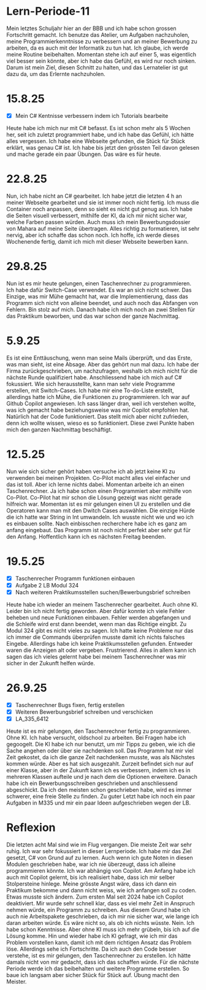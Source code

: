 # Lern-Periode-11

Mein letztes Schuljahr hier an der BBB und ich habe schon grossen Fortschritt gemacht. Ich benutze das Atelier, um Aufgaben nachzuholen, meine Programmierkenntnisse zu verbessern und an meiner Bewerbung zu arbeiten, da es auch mit der Informatik zu tun hat. Ich glaube, ich werde meine Routine beibehalten. Momentan stehe ich auf einer 5, was eigentlich viel besser sein könnte, aber ich habe das Gefühl, es wird nur noch sinken. Darum ist mein Ziel, diesen Schnitt zu halten, und das Lernatelier ist gut dazu da, um das Erlernte nachzuholen. 

# 15.8.25

- [x] Mein C# Kentnisse verbessern indem ich Tutorials bearbeite

Heute habe ich mich nur mit C# befasst. Es ist schon mehr als 5 Wochen her, seit ich zuletzt programmiert habe, und ich habe das Gefühl, ich hätte alles vergessen. Ich habe eine Webseite gefunden, die Stück für Stück erklärt, was genau C# ist. Ich habe bis jetzt den grössten Teil davon gelesen und mache gerade ein paar Übungen. Das wäre es für heute. 

# 22.8.25

Nun, ich habe nicht an C# gearbeitet. Ich habe jetzt die letzten 4 h an meiner Webseite gearbeitet und sie ist immer noch nicht fertig. Ich muss die Container noch anpassen, denn so sieht es nicht gut genug aus. Ich habe die Seiten visuell verbessert, mithilfe der KI, da ich mir nicht sicher war, welche Farben passen würden. Auch muss ich mein Bewerbungsdossier von Mahara auf meine Seite übertragen. Alles richtig zu formatieren, ist sehr nervig, aber ich schaffe das schon noch. Ich hoffe, ich werde dieses Wochenende fertig, damit ich mich mit dieser Webseite bewerben kann. 

# 29.8.25 

Nun ist es mir heute gelungen, einen Taschenrechner zu programmieren. Ich habe dafür Switch-Case verwendet. Es war an sich nicht schwer. Das Einzige, was mir Mühe gemacht hat, war die Implementierung, dass das Programm sich nicht von alleine beendet, und auch noch das Abfangen von Fehlern. Bin stolz auf mich. Danach habe ich mich noch an zwei Stellen für das Praktikum beworben, und das war schon der ganze Nachmittag. 


# 5.9.25

Es ist eine Enttäuschung, wenn man seine Mails überprüft, und das Erste, was man sieht, ist eine Absage. Aber das gehört nun mal dazu. Ich habe der Firma zurückgeschrieben, um nachzufragen, weshalb ich mich nicht für die nächste Runde qualifiziert habe. Anschliessend habe ich mich auf C# fokussiert. Wie sich herausstellte, kann man sehr viele Programme erstellen, mit Switch-Cases. Ich habe mir eine To-do-Liste erstellt, allerdings hatte ich Mühe, die Funktionen zu programmieren. Ich war auf Github Copilot angewiesen. Ich sass länger dran, weil ich verstehen wollte, was ich gemacht habe beziehungsweise was mir Copilot empfohlen hat. Natürlich hat der Code funktioniert. Das stellt mich aber nicht zufrieden, denn ich wollte wissen, wieso es so funktioniert. Diese zwei Punkte haben mich den ganzen Nachmittag beschäftigt. 

# 12.5.25

Nun wie sich sicher gehört haben versuche ich ab jetzt keine KI zu verwenden bei meinen Projekten. Co-Pilot macht alles viel einfacher und das ist toll. Aber ich lerne nichts dabei. Momentan arbeite ich an einen Taschenrechner. Ja ich habe schon einen Programmiert aber mithilfe von Co-Pilot. Co-Pilot hat mir schon die Lösung gezeigt was nicht gerade hilfreich war. Momentan ist es mir gelungen einen UI zu erstellen und die Operatoren kann man mit den Dwitch Cases auswählen. Die einzige Hürde die ich hatte war String in Int umwandeln. Ich wusste nicht wie und wo ich es einbauen sollte. Nach einbisschen recherchere habe ich es ganz am anfang eingebaut. Das Programm ist noch nicht perfekt aber sehr gut für den Anfang. Hoffentlich kann ich es nächsten Freitag beenden. 

# 19.5.25

- [x] Taschenrecher Programm funktionen einbauen
- [x] Aufgabe 2 LB Modul 324
- [x] Nach weiteren Praktikumsstellen suchen/Bewerbungsbrief schreiben

Heute habe ich wieder an meinem Taschenrecher gearbeitet. Auch ohne KI. Leider bin ich nicht fertig geworden. Aber dafür konnte ich viele Fehler beheben und neue Funktionen einbauen. Fehler werden abgefangen und die Schleife wird erst dann beendet, wenn man das Richtige eingibt. Zu Modul 324 gibt es nicht vieles zu sagen. Ich hatte keine Probleme nur das ich immer die Commands überprüfen musste damit ich nichts falsches Eingebe. Allerdings habe ich keine Praktikumsstellen gefunden. Entweder waren die Anzeigen alt oder vergeben. Frustrierend. Alles in allem kann ich sagen das ich vieles gelernt habe bei meinem Taschenrechner was mir sicher in der Zukunft helfen würde. 

# 26.9.25

- [x] Taschenrechner Bugs fixen, fertig erstellen
- [x] Weiteren Bewerbungsbrief schreiben und verschicken
- [x] LA_335_6412

Heute ist es mir gelungen, den Taschenrechner fertig zu programmieren. Ohne KI. Ich habe versucht, oldschool zu arbeiten. Bei Fragen habe ich gegoogelt. Die KI habe ich nur benutzt, um mir Tipps zu geben, wie ich die Sache angehen oder über sie nachdenken soll. Das Programm hat mir viel Zeit gekostet, da ich die ganze Zeit nachdenken musste, was als Nächstes kommen würde. Aber es hat sich ausgezahlt. Zurzeit befindet sich nur auf einer Klasse, aber in der Zukunft kann ich es verbessern, indem ich es in mehreren Klassen aufteile und je nach dem die Optionen erweitere. Danach habe ich ein Bewerbungsschreiben geschrieben und anschliessend abgeschickt. Da ich den meisten schon geschrieben habe, wird es immer schwerer, eine freie Stelle zu finden. Zu guter Letzt habe ich noch ein paar Aufgaben in M335 und mir ein paar Ideen aufgeschrieben wegen der LB.


# Reflexion

Die letzten acht Mal sind wie im Flug vergangen. Die meiste Zeit war sehr ruhig. Ich war sehr fokussiert in dieser Lernperiode. Ich habe mir das Ziel gesetzt, C# von Grund auf zu lernen. Auch wenn ich gute Noten in diesen Modulen geschrieben habe, war ich nie überzeugt, dass ich alleine programmieren könnte. Ich war abhängig von Copilot. Am Anfang habe ich auch mit Copilot gelernt, bis ich realisiert habe, dass ich mir selber Stolpersteine hinlege. Meine grösste Angst wäre, dass ich dann ein Praktikum bekomme und dann nicht weiss, wie ich anfangen soll zu coden. Etwas musste sich ändern. Zum ersten Mal seit 2024 habe ich Copilot deaktiviert. Mir wurde sehr schnell klar, dass es viel mehr Zeit in Anspruch nehmen würde, ein Programm zu schreiben. Aus diesem Grund habe ich auch nie Arbeitspakete geschrieben, da ich mir nie sicher war, wie lange ich daran arbeiten würde. Es wäre nicht so, als ob ich nichts wüsste. Nein. Ich habe schon Kenntnisse. Aber ohne KI muss ich mehr grübeln, bis ich auf die Lösung komme. Hin und wieder habe ich KI gefragt, wie ich mir das Problem vorstellen kann, damit ich mit dem richtigen Ansatz das Problem löse. Allerdings sehe ich Fortschritte. Da ich auch den Code besser verstehe, ist es mir gelungen, den Taschenrechner zu erstellen. Ich hätte damals nicht von mir gedacht, dass ich das schaffen würde. Für die nächste Periode werde ich das beibehalten und weitere Programme erstellen. So baue ich langsam aber sicher Stück für Stück auf. Übung macht den Meister.
